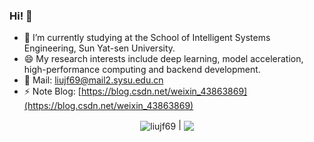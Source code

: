 ### Hi! 👋
- 🌱 I’m currently studying at the School of Intelligent Systems Engineering, Sun Yat-sen University.
- 😄 My research interests include deep learning, model acceleration, high-performance computing and backend development.
- 🔭 Mail: liujf69@mail2.sysu.edu.cn
- ⚡ Note Blog: [https://blog.csdn.net/weixin_43863869](https://blog.csdn.net/weixin_43863869)
<p align="center">
<a> 
<img align="center" 
  src="https://github-readme-stats.vercel.app/api?username=liujf69&show_icons=true&include_all_commits=true&theme=buefy&hide_border=true" 
  alt="liujf69" /> 
</a> |
<a> 
  <img align="center" 
    src="https://github-readme-stats.vercel.app/api/top-langs/?username=liujf69&layout=compact&theme=buefy&hide_border=true" /> 
</a> 
</p>


<!--
**liujf69/liujf69** is a ✨ _special_ ✨ repository because its `README.md` (this file) appears on your GitHub profile.

Here are some ideas to get you started:

- 🔭 I’m currently working on ...
- 🌱 I’m currently learning ...
- 👯 I’m looking to collaborate on ...
- 🤔 I’m looking for help with ...
- 💬 Ask me about ...
- 📫 How to reach me: ...
- 😄 Pronouns: ...
- ⚡ Fun fact: ...
-->
